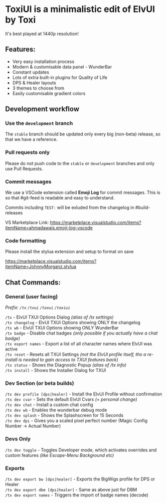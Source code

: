 # ToxiUI is a minimalistic edit of ElvUI by Toxi

It's best played at 1440p resolution!

## Features:

- Very easy installation process
- Modern & customisable data panel - WunderBar
- Constant updates
- Lots of extra built-in plugins for Quality of Life
- DPS & Healer layouts
- 3 themes to choose from
- Easily customisable gradient colors

## Development workflow
### Use the `development` branch
The `stable` branch should be updated only every big (non-beta) release, so that we have a reference.

### Pull requests only
Please do not push code to the `stable` or `development` branches and only use Pull Requests.

### Commit messages
We use a VSCode extension called **Emoji Log** for commit messages.
This is so that #git-feed is readable and easy to understand.

Commits including `TEST:` will be exluded from the changelog in #build-releases

VS Marketplace Link: https://marketplace.visualstudio.com/items?itemName=ahmadawais.emoji-log-vscode  

### Code formatting
Please install the stylua extension and setup to format on save

https://marketplace.visualstudio.com/items?itemName=JohnnyMorganz.stylua

## Chat Commands:

### General (user facing)

_Prefix: `/tx` `/txui` `/toxui` `/toxiui`_

`/tx` - ElvUI TXUI Options Dialog _(alias of /tx settings)_<br>
`/tx changelog` - ElvUI TXUI Options showing ONLY the changelog<br>
`/tx wb` - ElvUI TXUI Options showing ONLY WunderBar<br>
`/tx badge` - Disable chat badges _(only possible if you actually have a chat badge)_<br>
`/tx export names` - Export a list of all character names where ElvUI was active<br>
`/tx reset` - Resets all TXUI Settings _(not the ElvUI profile itself, tho a re-install is needed to gain access to TXUI features back)_<br>
`/tx status` - Shows the Diagnostic Popup _(alias of /tx info)_<br>
`/tx install` - Shows the Installer Dialog for TXUI

### Dev Section (or beta builds)

`/tx dev profile [dps|healer]` - Install the ElvUI Profile without confirmation<br>
`/tx dev cvar` - Sets the default ElvUI Cvars _(+ personal change)_<br>
`/tx dev chat` - Install a custom chat config<br>
`/tx dev wb` - Enables the wunderbar debug mode<br>
`/tx dev splash` - Shows the Splashscreen for 15 Seconds<br>
`/tx dev dpi` - Gives you a scaled pixel perfect number (Magic Config Number -> Actual Number)

### Devs Only

`/tx dev toggle` - Toggles Developer mode, which activates overrides and custom features _(like Escape-Menu Background etc)_<br>

### Exports

`/tx dev export bw [dps|healer]` - Exports the BigWigs profile for DPS or Healer<br>
`/tx dev export dbm [dps|healer]` - Same as above just for DBM<br>
`/tx dev export names` - Triggers the import of badge names (decode)
